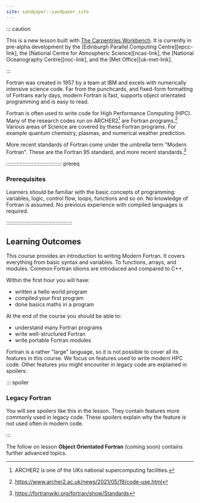 ```yaml
---
site: sandpaper::sandpaper_site
---
```


::: caution

This is a new lesson built with [The Carpentries Workbench][workbench].
It is currently in pre-alpha development by the
[Edinburgh Parallel Computing Centre][epcc-link],
the [National Centre for Atmospheric Science][ncas-link],
the [National Oceanography Centre][noc-link],
and the [Met Office][uk-met-link].

:::

Fortran was created in 1957 by a team at IBM
and excels with numerically intensive science code.
Far from the punchcards, and fixed-form formatting of Fortrans early days,
modern Fortran is fast, supports object orientated programming
and is easy to read.

Fortran is often used to write code for High Performance Computing (HPC).
Many of the research codes run on ARCHER2[^archer2]
are Fortran programs.[^archer2-codes]
Various areas of Science are covered by these Fortran programs.
For example quantum chemistry, plasmas, and numerical weather prediction.

More recent standards of Fortran come under the umbrella term "Modern Fortran".
These are the Fortran 95 standard,
and more recent standards.[^fortran-standards]

::::::::::::::::::::::::::::::::::::: prereq

### Prerequisites

Learners *should* be familiar with the basic concepts of
programming: variables, logic, control flow, loops, functions and
so on.
No knowledge of Fortran is assumed.
No previous experience with compiled languages is required.

::::::::::::::::::::::::::::::::::::::::::::

## Learning Outcomes

This course provides an introduction to writing Modern Fortran.
It covers everything from basic syntax and variables.
To functions, arrays, and modules.
Common Fortran idioms are introduced and compared to C++.

Within the first hour you will have:

- written a hello world program
- compiled your first program
- done basics maths in a program

At the end of the course you should be able to:

- understand many Fortran programs
- write well-structured Fortran
- write portable Fortran modules

Fortran is a rather "large" language, so it is not possible to cover all its features in this course.
We focus on features used to write modern HPC code.
Other features you might encounter in legacy code are explained in spoilers:

::: spoiler

### Legacy Fortran

You will see spoilers like this in the lesson.
They contain features more commonly used in legacy code.
These spoilers explain why the feature
is not used often in modern code.

:::

The follow on lesson **Object Orientated Fortran**
(coming soon) contains further advanced topics.

[workbench]: https://carpentries.github.io/sandpaper-docs
[^archer2]: ARCHER2 is one of the UKs national supercomputing facilities.
[^archer2-codes]: https://www.archer2.ac.uk/news/2021/05/19/code-use.html
[^fortran-standards]: https://fortranwiki.org/fortran/show/Standards
